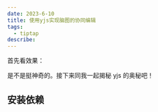 ```yaml
---
date: 2023-6-10
title: 使用yjs实现脑图的协同编辑
tags:
  - tiptap
describe:
---
```


首先看效果：

是不是挺神奇的。接下来同我一起揭秘 yjs 的奥秘吧！

## 安装依赖

